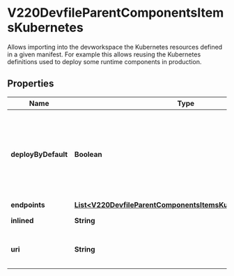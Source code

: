 

# V220DevfileParentComponentsItemsKubernetes

Allows importing into the devworkspace the Kubernetes resources defined in a given manifest. For example this allows reusing the Kubernetes definitions used to deploy some runtime components in production.
## Properties

Name | Type | Description | Notes
------------ | ------------- | ------------- | -------------
**deployByDefault** | **Boolean** | Defines if the component should be deployed during startup.  Default value is &#x60;false&#x60; |  [optional]
**endpoints** | [**List&lt;V220DevfileParentComponentsItemsKubernetesEndpoints&gt;**](V220DevfileParentComponentsItemsKubernetesEndpoints.md) |  |  [optional]
**inlined** | **String** | Inlined manifest |  [optional]
**uri** | **String** | Location in a file fetched from a uri. |  [optional]



